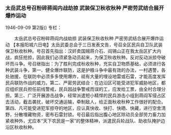 ### 太岳武总号召粉碎蒋阎内战劫掠  武装保卫秋收秋种  严密劳武结合展开爆炸运动

1946-09-09
第2版()
专栏：

　　太岳武总号召粉碎蒋阎内战劫掠
    武装保卫秋收秋种
    严密劳武结合展开爆炸运动
    【本报阳城六日电】太岳武委总会于三日发表文告，号召全区民兵自卫队武装保卫秋收秋种。号召首先指出：汉奸卖国贼蒋介石、阎锡山正在我太岳区扩大内战，疯狂抢掠，因此我们必须紧急动员起来，为保卫秋收秋种。反对反动派掠夺破坏而斗争。号召继指出：为了胜利完成秋收秋种，充实自卫物质基础，必须进行各种武装斗争，第一、健全爆炸联防，这是护粮斗争中最有效的办法，一村遇警，各处驰援，在联防中必须多多使用爆炸，祗有大量的埋设地雷或石雷，才能高度发挥民兵联防作战的威力。第二、严密劳武结合：在边沿区可能受进犯军威胁地区，都应组织民兵担任前线警戒，民兵因战争警戒而误的工，应发给工票，由全村合理分担。第三、广泛开展游击战争，经常派遣短小精悍的民兵游击小组到蒋阎军侵占区去活动，截击袭扰，破坏交通运输，牵制敌人，给正面秋收秋种工作很好的配合。第四、凡可能受进犯军掠夺的地区，应认真快收、快打、快晒、快藏，进行空舍清野，分散埋藏物资，密布石雷封锁。号召最后指出腹心地区除动员全部劳力畜力加紧收种外，尤应本“天下农民是一家”的整体精神，派遣民兵轮战队、助收队掩护边沿区秋收秋种。

